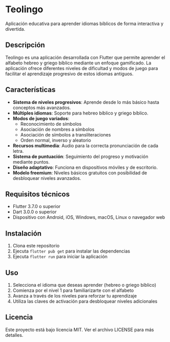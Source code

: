 # Teolingo

Aplicación educativa para aprender idiomas bíblicos de forma interactiva y divertida.

## Descripción

Teolingo es una aplicación desarrollada con Flutter que permite aprender el alfabeto hebreo y griego bíblico mediante un enfoque gamificado. La aplicación ofrece diferentes niveles de dificultad y modos de juego para facilitar el aprendizaje progresivo de estos idiomas antiguos.

## Características

- **Sistema de niveles progresivos**: Aprende desde lo más básico hasta conceptos más avanzados.
- **Múltiples idiomas**: Soporte para hebreo bíblico y griego bíblico.
- **Modos de juego variados**:
  - Reconocimiento de símbolos
  - Asociación de nombres a símbolos
  - Asociación de símbolos a transliteraciones
  - Orden normal, inverso y aleatorio
- **Recursos multimedia**: Audio para la correcta pronunciación de cada letra.
- **Sistema de puntuación**: Seguimiento del progreso y motivación mediante puntos.
- **Diseño adaptativo**: Funciona en dispositivos móviles y de escritorio.
- **Modelo freemium**: Niveles básicos gratuitos con posibilidad de desbloquear niveles avanzados.

## Requisitos técnicos

- Flutter 3.7.0 o superior
- Dart 3.0.0 o superior
- Dispositivo con Android, iOS, Windows, macOS, Linux o navegador web

## Instalación

1. Clona este repositorio
2. Ejecuta `flutter pub get` para instalar las dependencias
3. Ejecuta `flutter run` para iniciar la aplicación

## Uso

1. Selecciona el idioma que deseas aprender (hebreo o griego bíblico)
2. Comienza por el nivel 1 para familiarizarte con el alfabeto
3. Avanza a través de los niveles para reforzar tu aprendizaje
4. Utiliza las claves de activación para desbloquear niveles adicionales

## Licencia

Este proyecto está bajo licencia MIT. Ver el archivo LICENSE para más detalles.
